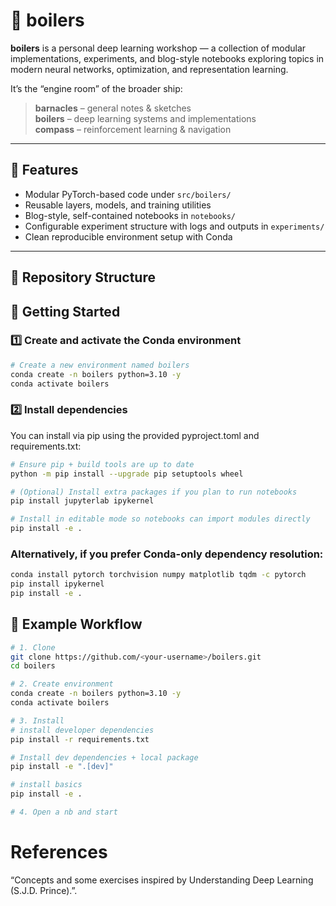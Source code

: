 # 🫧 boilers

**boilers** is a personal deep learning workshop — a collection of modular implementations, experiments, and blog-style notebooks exploring topics in modern neural networks, optimization, and representation learning.

It’s the “engine room” of the broader ship:  
> **barnacles** – general notes & sketches  
> **boilers** – deep learning systems and implementations  
> **compass** – reinforcement learning & navigation

---

## 🚀 Features

- Modular PyTorch-based code under `src/boilers/`
- Reusable layers, models, and training utilities
- Blog-style, self-contained notebooks in `notebooks/`
- Configurable experiment structure with logs and outputs in `experiments/`
- Clean reproducible environment setup with Conda

---

## 🧩 Repository Structure

## 🧠 Getting Started

### 1️⃣ Create and activate the Conda environment

```bash
# Create a new environment named boilers
conda create -n boilers python=3.10 -y
conda activate boilers
```

### 2️⃣ Install dependencies
You can install via pip using the provided pyproject.toml and requirements.txt:

```bash
# Ensure pip + build tools are up to date
python -m pip install --upgrade pip setuptools wheel

# (Optional) Install extra packages if you plan to run notebooks
pip install jupyterlab ipykernel

# Install in editable mode so notebooks can import modules directly
pip install -e .
```

### Alternatively, if you prefer Conda-only dependency resolution:
```bash
conda install pytorch torchvision numpy matplotlib tqdm -c pytorch
pip install ipykernel
pip install -e .
```

## 🧪 Example Workflow
```bash
# 1. Clone
git clone https://github.com/<your-username>/boilers.git
cd boilers

# 2. Create environment
conda create -n boilers python=3.10 -y
conda activate boilers

# 3. Install
# install developer dependencies
pip install -r requirements.txt

# Install dev dependencies + local package
pip install -e ".[dev]"

# install basics
pip install -e .

# 4. Open a nb and start
```

# References
“Concepts and some exercises inspired by Understanding Deep Learning (S.J.D. Prince).”.